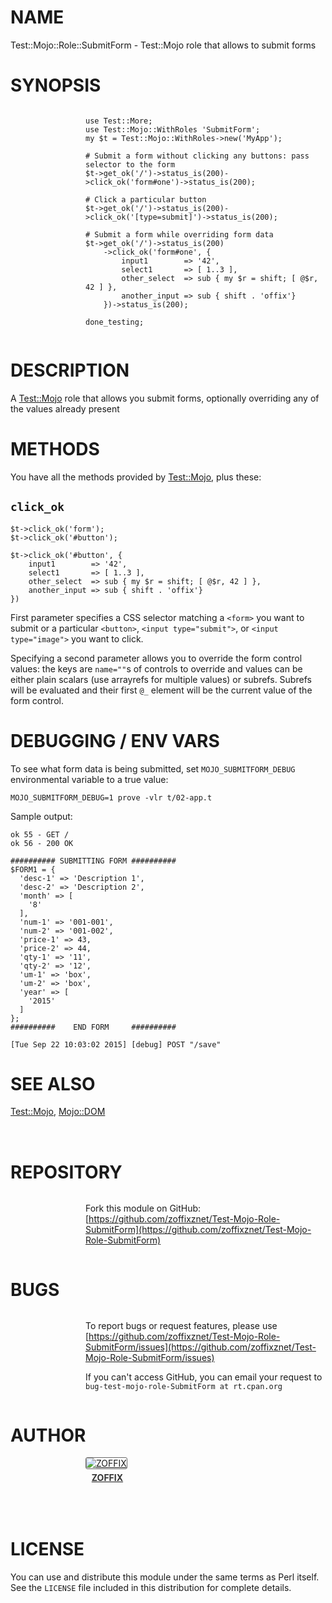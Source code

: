 # NAME

Test::Mojo::Role::SubmitForm - Test::Mojo role that allows to submit forms

# SYNOPSIS

<div>
    <div style="display: table; height: 91px; background: url(http://zoffix.com/CPAN/Dist-Zilla-Plugin-Pod-Spiffy/icons/section-code.png) no-repeat left; padding-left: 120px;" ><div style="display: table-cell; vertical-align: middle;">
</div>

    use Test::More;
    use Test::Mojo::WithRoles 'SubmitForm';
    my $t = Test::Mojo::WithRoles->new('MyApp');

    # Submit a form without clicking any buttons: pass selector to the form
    $t->get_ok('/')->status_is(200)->click_ok('form#one')->status_is(200);

    # Click a particular button
    $t->get_ok('/')->status_is(200)->click_ok('[type=submit]')->status_is(200);

    # Submit a form while overriding form data
    $t->get_ok('/')->status_is(200)
        ->click_ok('form#one', {
            input1        => '42',
            select1       => [ 1..3 ],
            other_select  => sub { my $r = shift; [ @$r, 42 ] },
            another_input => sub { shift . 'offix'}
        })->status_is(200);

    done_testing;

<div>
    </div></div>
</div>

# DESCRIPTION

A [Test::Mojo](https://metacpan.org/pod/Test::Mojo) role that allows you submit forms, optionally overriding
any of the values already present

# METHODS

You have all the methods provided by [Test::Mojo](https://metacpan.org/pod/Test::Mojo), plus these:

## `click_ok`

    $t->click_ok('form');
    $t->click_ok('#button');

    $t->click_ok('#button', {
        input1        => '42',
        select1       => [ 1..3 ],
        other_select  => sub { my $r = shift; [ @$r, 42 ] },
        another_input => sub { shift . 'offix'}
    })

First parameter specifies a CSS selector matching a `<form>` you want to
submit or a particular `<button>`, `<input type="submit">`,
or `<input type="image">` you want to click.

Specifying a second parameter allows you to override the form control values:
the keys are `name=""`s of controls to override and values can be either
plain scalars (use arrayrefs for multiple values) or subrefs. Subrefs
will be evaluated and their first `@_` element will be the current value
of the form control.

# DEBUGGING / ENV VARS

To see what form data is being submitted, set `MOJO_SUBMITFORM_DEBUG`
environmental variable to a true value:

    MOJO_SUBMITFORM_DEBUG=1 prove -vlr t/02-app.t

Sample output:

    ok 55 - GET /
    ok 56 - 200 OK

    ########## SUBMITTING FORM ##########
    $FORM1 = {
      'desc-1' => 'Description 1',
      'desc-2' => 'Description 2',
      'month' => [
        '8'
      ],
      'num-1' => '001-001',
      'num-2' => '001-002',
      'price-1' => 43,
      'price-2' => 44,
      'qty-1' => '11',
      'qty-2' => '12',
      'um-1' => 'box',
      'um-2' => 'box',
      'year' => [
        '2015'
      ]
    };
    ##########    END FORM     ##########

    [Tue Sep 22 10:03:02 2015] [debug] POST "/save"

# SEE ALSO

[Test::Mojo](https://metacpan.org/pod/Test::Mojo), [Mojo::DOM](https://metacpan.org/pod/Mojo::DOM)

<div>
    <div style="background: url(http://zoffix.com/CPAN/Dist-Zilla-Plugin-Pod-Spiffy/icons/hr.png);height: 18px;"></div>
</div>

# REPOSITORY

<div>
    <div style="display: table; height: 91px; background: url(http://zoffix.com/CPAN/Dist-Zilla-Plugin-Pod-Spiffy/icons/section-github.png) no-repeat left; padding-left: 120px;" ><div style="display: table-cell; vertical-align: middle;">
</div>

Fork this module on GitHub:
[https://github.com/zoffixznet/Test-Mojo-Role-SubmitForm](https://github.com/zoffixznet/Test-Mojo-Role-SubmitForm)

<div>
    </div></div>
</div>

# BUGS

<div>
    <div style="display: table; height: 91px; background: url(http://zoffix.com/CPAN/Dist-Zilla-Plugin-Pod-Spiffy/icons/section-bugs.png) no-repeat left; padding-left: 120px;" ><div style="display: table-cell; vertical-align: middle;">
</div>

To report bugs or request features, please use
[https://github.com/zoffixznet/Test-Mojo-Role-SubmitForm/issues](https://github.com/zoffixznet/Test-Mojo-Role-SubmitForm/issues)

If you can't access GitHub, you can email your request
to `bug-test-mojo-role-SubmitForm at rt.cpan.org`

<div>
    </div></div>
</div>

# AUTHOR

<div>
    <div style="display: table; height: 91px; background: url(http://zoffix.com/CPAN/Dist-Zilla-Plugin-Pod-Spiffy/icons/section-author.png) no-repeat left; padding-left: 120px;" ><div style="display: table-cell; vertical-align: middle;">
</div>

<div>
    <span style="display: inline-block; text-align: center;"> <a href="http://metacpan.org/author/ZOFFIX"> <img src="http://www.gravatar.com/avatar/328e658ab6b08dfb5c106266a4a5d065?d=http%3A%2F%2Fwww.gravatar.com%2Favatar%2F627d83ef9879f31bdabf448e666a32d5" alt="ZOFFIX" style="display: block; margin: 0 3px 5px 0!important; border: 1px solid #666; border-radius: 3px; "> <span style="color: #333; font-weight: bold;">ZOFFIX</span> </a> </span>
</div>

<div>
    </div></div>
</div>

# LICENSE

You can use and distribute this module under the same terms as Perl itself.
See the `LICENSE` file included in this distribution for complete
details.
